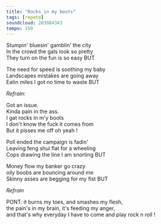 ```yaml
---
title: "Rocks in my boots"
tags: [repete]
soundcloud: 203084343
tempo: 150
---
```


Stumpin' bluesin' gamblin' the city  
In the crowd the gals look so pretty  
They turn on the fun is so easy BUT

The need for speed is soothing my baby  
Landscapes mistakes are going away  
Eatin miles I got no time to waste BUT

_Refrain:_

Got an issue.  
Kinda pain in the ass.  
I gat rocks in m'y boots  
I don't know the fuck it comes from  
But it pisses me off oh yeah !

Poll ended the campaign is fadin'  
Leaving feng shui flat for a wheeling  
Cops drawing the line I am snorting BUT

Money flow my banker go crazy  
oily boobs are bouncing around me  
Skinny asses are begging for my fist BUT

_Refrain_

PONT:
it burns my toes, and smashes my flesh,  
the pain's in my brain, it's feeding my anger,  
and that's why everyday I have to come and play rock n roll !

